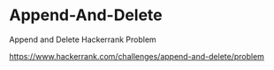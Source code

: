 # Append-And-Delete

Append and Delete Hackerrank Problem

https://www.hackerrank.com/challenges/append-and-delete/problem
